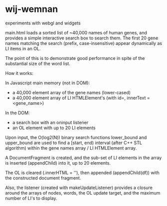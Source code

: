 wij-wemnan
==========

experiments with webgl and widgets

main.html loads a sorted list of ~40,000 names of human genes, and
provides a simple interactive search box to search them.  The first 20
gene names matching the search (prefix, case-insensitive) appear
dynamically as LI items in an OL.

The point of this is to demonstrate good performance in spite of the
substantial size of the word list.

How it works:

In Javascript main memory (not in DOM):

* a 40,000 element array of the gene names (lower-cased)
* a 40,000 element array of LI HTMLElement's (with id=<gene name>, innerText = <gene_name>)

In the DOM:
* a search box with an oninput listener
* an OL element with up to 20 LI elements

Upon input, the O(log2(N)) binary search functions lower_bound and
upper_bound are used to find a [start, end) interval (after C++ STL
algorithm) within the gene names array / LI HTMLElement array.

A DocumentFragment is created, and the sub-set of LI elements in the
array is inserted (appendChild) into it, up to 20 elements.

The OL is cleared (.innerHTML = ''), then appended (appendChild(df))
with the constructed document fragment.

Also, the listener (created with makeUpdateListener) provides a
closure around the arrays of nodes, words, the OL update target, and
the maximum number of LI's to display.
